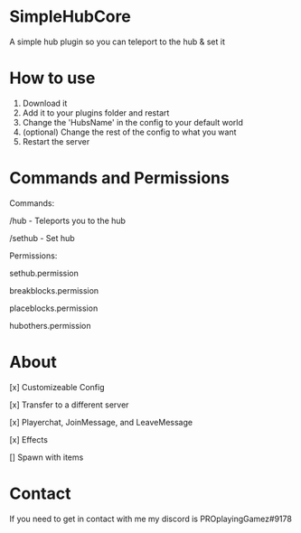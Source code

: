 # SimpleHubCore
A simple hub plugin so you can teleport to the hub & set it
# How to use
1. Download it
2. Add it to your plugins folder and restart
3. Change the 'HubsName' in the config to your default world
4. (optional) Change the rest of the config to what you want
5. Restart the server
# Commands and Permissions
Commands:
  
  /hub - Teleports you to the hub
   
   
  /sethub - Set hub
  
  
Permissions:
  
  sethub.permission
  
  
  breakblocks.permission
  
  
  placeblocks.permission
  
  
  hubothers.permission
# About
[x] Customizeable Config

[x] Transfer to a different server

[x] Playerchat, JoinMessage, and LeaveMessage

[x] Effects

[] Spawn with items
# Contact
If you need to get in contact with me my discord is PROplayingGamez#9178
